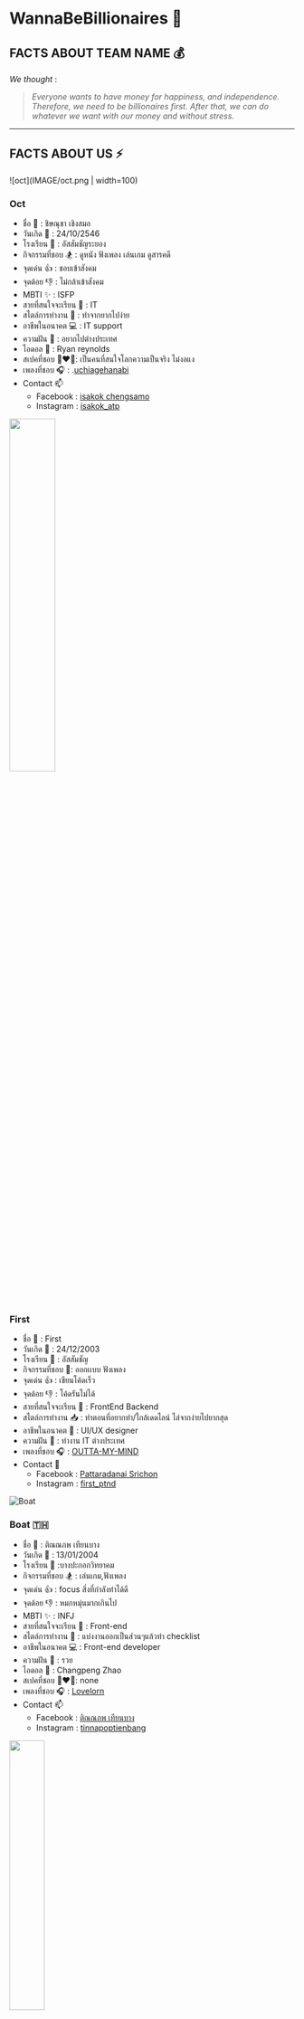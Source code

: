 
<!-- https://gist.github.com/cuonggt/9b7d08a597b167299f0d วิธีการใช้ markdown syntax  -->
<!-- https://gist.github.com/rxaviers/7360908 ชื่อ Emoji  -->
# WannaBeBillionaires 🤑

## FACTS ABOUT TEAM NAME 💰
 *We thought* :
> *Everyone wants to have money for happiness, and independence. Therefore, we need to be billionaires first. After that, we can do whatever we want with our money and without stress*.
---------
## FACTS ABOUT US ⚡

![oct](IMAGE/oct.png | width=100)



###  Oct
* ชื่อ 🍻 : ชิษณุชา เชิงสมอ
* วันเกิด 🍼 : 24/10/2546
* โรงเรียน 🏫 : อัสสัมชัญระยอง
* กิจกรรมที่ชอบ 🏂 : ดูหนัง ฟังเพลง เล่นเกม ดูสารคดี
* จุดเด่น 👍 : ชอบเข้าสังคม
* จุดด้อย 👎 : ไม่กล้าเข้าสังคม
* MBTI ✨ : ISFP
* สายที่สนใจจะเรียน 💬 : IT
* สไตล์การทำงาน 🔋 : ทำจากยากไปง่าย
* อาชีพในอนาคต 💻 : IT support
* ความฝัน 💭 : อยากไปต่างประเทศ
* ไอดอล 💎 : Ryan reynolds
* สเปคที่ชอบ 👩‍❤️‍👨: เป็นคนที่สนใจโลกความเป็นจริง ไม่งอแง
* เพลงที่ชอบ 🎧 : .[uchiagehanabi](https://www.youtube.com/watch?v=-tKVN2mAKRI)
* Contact 📫
  * Facebook : [isakok chengsamo](https://www.facebook.com/profile.php?id=100008276294150)
  * Instagram : [isakok_atp](https://www.instagram.com/isakok_atp/)

<img src="https://cdn.discordapp.com/attachments/970310391328571443/1011303034191622265/IMG_0252.jpg" width=40% height=40% />

### First
* ชื่อ 🌈 : First
* วันเกิด 🎂 : 24/12/2003
* โรงเรียน 🏫 : อัสสัมชัญ
* กิจกรรมที่ชอบ 🍿: ออกเเบบ ฟังเพลง 
* จุดเด่น 👍 : เขียนโค้ดเร็ว
* จุดด้อย 👎 : โค้ดรันไม่ได้
* สายที่สนใจจะเรียน 🦖 : FrontEnd Backend
* สไตล์การทำงาน 📥 : ทำตอนที่อยากทำ/ใกล้เดดไลน์ ไล่จากง่ายไปยากสุด
* อาชีพในอนาคต 🔮 : UI/UX designer
* ความฝัน 💭 : ทำงาน IT ต่างประเทศ
* เพลงที่ชอบ 🎧 : [OUTTA-MY-MIND](https://music.youtube.com/watch?v=j7CRINnxHAc&list=RDAMPLPLW1dZOqbDTmhroXu2N1Cj00uAKKw7Vnfq)
* Contact 🍭
    * Facebook : [Pattaradanai Srichon](https://www.facebook.com/pattaradanai.srichon)
    * Instagram : [first_ptnd](https://www.instagram.com/first_ptnd/)

![Boat](https://media.discordapp.net/attachments/1000985661395976213/1011131244689506394/T15405.jpg?width=300&height=400)
###  Boat 🇹🇭
* ชื่อ 🍻 : ติณณภพ เทียนบาง
* วันเกิด 🍼 : 13/01/2004
* โรงเรียน 🏫 :บางปะกอกวิทยาคม
* กิจกรรมที่ชอบ 🏂 : เล่นเกม,ฟังเพลง
* จุดเด่น 👍 : focus สิ่งที่กำลังทำได้ดี
* จุดด้อย 👎 : หมกหมุ่นมากเกินไป
* MBTI ✨ : INFJ
* สายที่สนใจจะเรียน 💬 : Front-end
* สไตล์การทำงาน 🔋 : แบ่งงานออกเป็นส่วนๆแล้วทำ checklist
* อาชีพในอนาคต 💻 : Front-end developer
* ความฝัน 💭 : รวย
* ไอดอล 💎 : Changpeng Zhao
* สเปคที่ชอบ 👩‍❤️‍👨: none
* เพลงที่ชอบ 🎧 : [Lovelorn]([https://www.youtube.com/watch?v=vGJTaP6anOU&ab_channel=ElvisPresleyVEVO](https://www.youtube.com/watch?v=UcWkOSyYWNc))
* Contact 📫
  * Facebook : [ติณณภพ เทียนบาง](https://www.facebook.com/profile.php?id=100025362337428)
  * Instagram : [tinnapoptienbang](https://www.instagram.com/tinnapoptienbang/?hl=en)



<img src="https://cdn.discordapp.com/attachments/890596254093033542/1011242432756715622/unknown.png" width="35%" />

### POY
* ชื่อ 🌈 : นางสาวณัฐวรรณ คุ้มเผ่า
* วันเกิด 🎂 : 03/05/2004
* โรงเรียน 🏫 : ราชินีบูรณะ
* กิจกรรมที่ชอบ 🍿: ดูnetflix ฟังเพลง hangout
* จุดเด่น 👍 : perfectionist ชอบเรียนรู้อะไรใหม่ๆ
* จุดด้อย 👎 : หมดpassionง่าย 
* MBTI 🍭 : ISFP-T
* สายที่สนใจจะเรียน 🦖 : Website
* สไตล์การทำงาน 📥 : ทำตอนที่อยากทำ/ใกล้เดดไลน์ ไล่จากง่ายไปยากสุด
* อาชีพในอนาคต 🔮 : Web-dev , Creative web designer
* ความฝัน 💭 : มีเงินโดยไม่ต้องทำงาน
* ไอดอล ✨: ไม่มี
* สเปคที่ชอบ 👩‍❤️‍👨: extrovert ความคิดโตกว่า ฉลาด
* เพลงที่ชอบ 🎧 : [Show me how](https://youtu.be/OZRYzH0Q0pU)
* Contact 🍭
    * Facebook : [Poy nattawan](https://www.facebook.com/profile.php?id=100011569219058)
    * Instagram : [boredbearx](https://instagram.com/boredbearx?igshid=YmMyMTA2M2Y=)


![Plub](https://media.discordapp.net/attachments/884832502718562344/1010949099962519602/pic1.jpg?width=300&height=400)
### PLUB
* ชื่อ 🚤  :  จิรพัส จันทร์พงษ์
* วันเกิด 🍼  : 04/03/2547
* โรงเรียน 🏫  : เทพศิรินทร์
* กิจกรรมที่ชอบ 🔈  : ขี่เจ็ทสกี ว่ายนำ้ ฟังเพลง เล่นเกม ดูหนัง
* จุดเด่น 👍 : ขยัน ตั้งจำจนถึงที่สุด
* จุดด้อย 👎 : ขี้เกียจ โดนdistractง่าย
* MBTI ✨ : INFJ or INFP
* สายที่สนใจจะเรียน 💬   : Database
* สไตล์การทำงาน 🔋 : ทำให้เสร็จเร็วที่สุด
* งานในอนาคต 💻 : Data Science
* ความฝัน 💭 : เที่ยวรอบโลก , เป็น Billionaire
* ไอดอล 💎 : Elon Musk
* สเปคที่ชอบ 👩‍❤️‍👨 :  be kind with me , don't lie 
* เพลงที่ชอบ 🎧 : [Can't help falling in love](https://www.youtube.com/watch?v=vGJTaP6anOU&ab_channel=ElvisPresleyVEVO)
* Contact 📫
  * Facebook : [Jiraplus](https://web.facebook.com/jiraplus.chanpong/)
  * Instragram : [idontcareanyfxxkthing](https://www.instagram.com/idontcareanyfxxkingthing/)

<img src="https://cdn.discordapp.com/attachments/395212970998759434/1011291923551633428/171320.jpg" width="300" height="400" />

 ### TEAM
* ชื่อ👋:  ทัศน์พล เถื่อนชำนาญ
* วันเกิด👶🏼: 23/11/2546
* โรงเรียน🏫 : อัสสัมชัญสมุทรปราการ
* กิจกรรมที่ชอบ🎮: ฟังเพลง เล่นเกม ดูหนัง
* จุดเด่น👍: รับผิดชอบในงานของตนเอง
* จุดด้อย👎: ไม่ค่อยกล้าเเสดงออก
* MBTI🌈: ISFJ-T
* สายที่สนใจจะเรียน💻 : Programming
* สไตล์การทำงาน✅: วางเเผนก่อนทำงาน
* ความฝัน💸: รวย ทำในสิ่งที่อยากทำ
* เพลงที่ชอบ 🎧 : [Never gonna give you up](https://www.youtube.com/watch?v=dQw4w9WgXcQ)
* Contact 📫
  * Facebook : [Teammy Taspol](https://www.facebook.com/profile.php?id=100011744889849)
  * Instagram : [teammy_21](https://www.instagram.com/teammy_21/)

